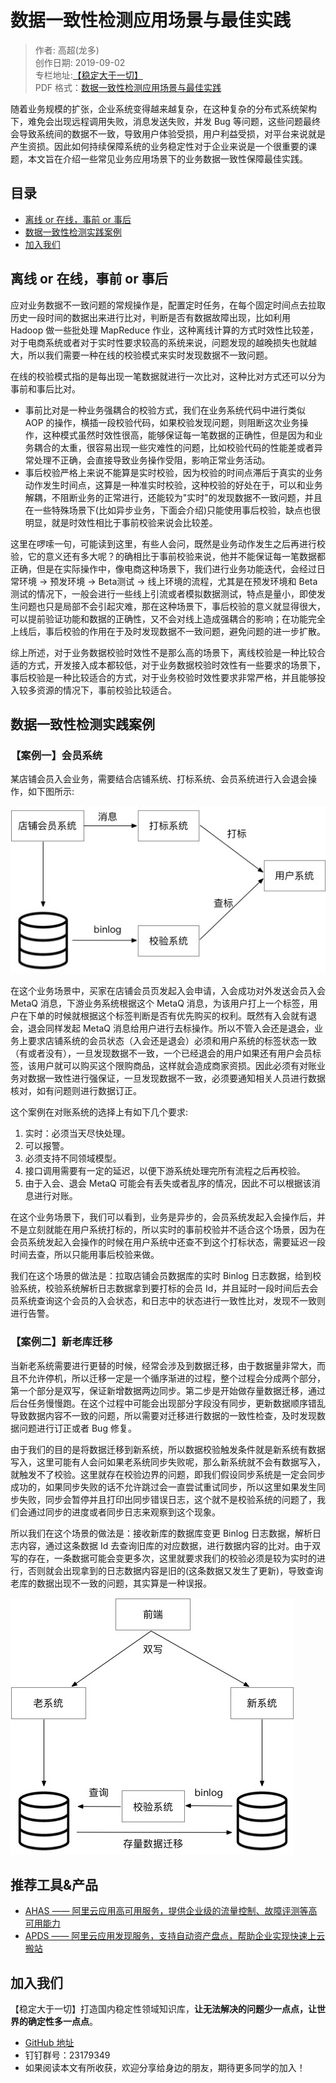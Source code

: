 # 数据一致性检测应用场景与最佳实践
> 作者: 高超(龙多)   
> 创作日期: 2019-09-02  
> 专栏地址:[【稳定大于一切】](https://github.com/StabilityMan/StabilityGuide)   
> PDF 格式：[数据一致性检测应用场景与最佳实践](https://github.com/StabilityMan/StabilityGuide/blob/master/docs/processing/lostprevention/pdf/数据一致性检测应用场景与最佳实践.md)


随着业务规模的扩张，企业系统变得越来越复杂，在这种复杂的分布式系统架构下，难免会出现远程调用失败，消息发送失败，并发 Bug 等问题，这些问题最终会导致系统间的数据不一致，导致用户体验受损，用户利益受损，对平台来说就是产生资损。因此如何持续保障系统的业务稳定性对于企业来说是一个很重要的课题，本文旨在介绍一些常见业务应用场景下的业务数据一致性保障最佳实践。

## 目录
- [离线 or 在线，事前 or 事后](#离线-or-在线事前-or-事后)
- [数据一致性检测实践案例](#数据一致性检测实践案例)
- [加入我们](#加入我们)

## 离线 or 在线，事前 or 事后
应对业务数据不一致问题的常规操作是，配置定时任务，在每个固定时间点去拉取历史一段时间的数据出来进行比对，判断是否有数据故障出现，比如利用 Hadoop 做一些批处理 MapReduce 作业，这种离线计算的方式时效性比较差，对于电商系统或者对于实时性要求较高的系统来说，问题发现的越晚损失也就越大，所以我们需要一种在线的校验模式来实时发现数据不一致问题。

在线的校验模式指的是每出现一笔数据就进行一次比对，这种比对方式还可以分为事前和事后比对。

* 事前比对是一种业务强耦合的校验方式，我们在业务系统代码中进行类似 AOP 的操作，横插一段校验代码，如果校验发现问题，则阻断这次业务操作，这种模式虽然时效性很高，能够保证每一笔数据的正确性，但是因为和业务耦合的太重，很容易出现一些灾难性的问题，比如校验代码的性能差或者异常处理不正确，会直接导致业务操作受阻，影响正常业务活动。
* 事后校验严格上来说不能算是实时校验，因为校验的时间点滞后于真实的业务动作发生时间点，这算是一种准实时校验，这种校验的好处在于，可以和业务解耦，不阻断业务的正常进行，还能较为"实时"的发现数据不一致问题，并且在一些特殊场景下(比如异步业务，下面会介绍)只能使用事后校验，缺点也很明显，就是时效性相比于事前校验来说会比较差。

这里在啰嗦一句，可能读到这里，有些人会问，既然是业务动作发生之后再进行校验，它的意义还有多大呢？的确相比于事前校验来说，他并不能保证每一笔数据都正确，但是在实际操作中，像电商这种场景下，我们进行业务功能迭代，会经过日常环境 -> 预发环境 -> Beta测试 -> 线上环境的流程，尤其是在预发环境和 Beta 测试的情况下，一般会进行一些线上引流或者模拟数据测试，特点是量小，即使发生问题也只是局部不会引起灾难，那在这种场景下，事后校验的意义就显得很大，可以提前验证功能和数据的正确性，又不会对线上造成强耦合的影响；在功能完全上线后，事后校验的作用在于及时发现数据不一致问题，避免问题的进一步扩散。

综上所述，对于业务数据校验时效性不是那么高的场景下，离线校验是一种比较合适的方式，开发接入成本都较低，对于业务数据校验时效性有一些要求的场景下，事后校验是一种比较适合的方式，对于业务校验时效性要求非常严格，并且能够投入较多资源的情况下，事前校验比较适合。

## 数据一致性检测实践案例
### 【案例一】会员系统
某店铺会员入会业务，需要结合店铺系统、打标系统、会员系统进行入会退会操作，如下图所示:

![image](image/数据一致性案例一.jpg)

在这个业务场景中，买家在店铺会员页发起入会申请，入会成功对外发送会员入会 MetaQ 消息，下游业务系统根据这个 MetaQ 消息，为该用户打上一个标签，用户在下单的时候就根据这个标签判断是否有优先购买的权利。既然有入会就有退会，退会同样发起 MetaQ 消息给用户进行去标操作。所以不管入会还是退会，业务上要求店铺系统的会员状态（入会还是退会）必须和用户系统的标签状态一致（有或者没有），一旦发现数据不一致，一个已经退会的用户如果还有用户会员标签，该用户就可以购买这个限购商品，这样就会造成商家资损。因此必须有对账业务对数据一致性进行强保证，一旦发现数据不一致，必须要通知相关人员进行数据核对，如有问题则进行数据订正。

这个案例在对账系统的选择上有如下几个要求:

1. 实时：必须当天尽快处理。
2. 可以报警。
3. 必须支持不同领域模型。
4. 接口调用需要有一定的延迟，以便下游系统处理完所有流程之后再校验。
5. 由于入会、退会 MetaQ 可能会有丢失或者乱序的情况，因此不可以根据该消息进行对账。

在这个业务场景下，我们可以看到，业务是异步的，会员系统发起入会操作后，并不是立刻就能在用户系统打标的，所以实时的事前校验并不适合这个场景，因为在会员系统发起入会操作的时候在用户系统中还查不到这个打标状态，需要延迟一段时间去查，所以只能用事后校验来做。

我们在这个场景的做法是：拉取店铺会员数据库的实时 Binlog 日志数据，给到校验系统，校验系统解析日志数据拿到要打标的会员 Id，并且延时一段时间后去会员系统查询这个会员的入会状态，和日志中的状态进行一致性比对，发现不一致则进行告警。

### 【案例二】新老库迁移
当新老系统需要进行更替的时候，经常会涉及到数据迁移，由于数据量非常大，而且不允许停机，所以迁移一定是一个循序渐进的过程，整个过程会分成两个部分，第一个部分是双写，保证新增数据两边同步。第二步是开始做存量数据迁移，通过后台任务慢慢跑。在这个过程中可能会出现部分字段没有同步，更新数据顺序错乱导致数据内容不一致的问题，所以需要对迁移进行数据的一致性检查，及时发现数据问题进行订正或者 Bug 修复。

由于我们的目的是将数据迁移到新系统，所以数据校验触发条件就是新系统有数据写入，这里可能有人会问如果老系统同步失败呢，那么新系统就不会有数据写入，就触发不了校验。这里就存在校验边界的问题，即我们假设同步系统是一定会同步成功的，如果同步失败的话不允许跳过会一直尝试重试同步，所以这里如果发生同步失败，同步会暂停并且打印出同步错误日志，这个就不是校验系统的问题了，我们会通过同步的进度或者同步日志来观察到这个现象。

所以我们在这个场景的做法是：接收新库的数据库变更 Binlog 日志数据，解析日志内容，通过这条数据 Id 去查询旧库的对应数据，进行数据内容的比对。由于双写的存在，一条数据可能会变更多次，这里就要求我们的校验必须是较为实时的进行，否则就会出现拿到的日志数据内容是旧的(这条数据又发生了更新)，导致查询老库的数据出现不一致的问题，其实算是一种误报。

![github案例二](image/数据一致性案例二.jpg)

## 推荐工具&产品
- [AHAS —— 阿里云应用高可用服务，提供企业级的流量控制、故障评测等高可用能力](https://help.aliyun.com/document_detail/101132.html)
- [APDS —— 阿里云应用发现服务，支持自动资产盘点，帮助企业实现快速上云搬站](https://apds.console.aliyun.com)


## 加入我们

【稳定大于一切】打造国内稳定性领域知识库，**让无法解决的问题少一点点，让世界的确定性多一点点**。

* [GitHub 地址](https://github.com/StabilityMan/StabilityGuide)
* 钉钉群号：23179349
* 如果阅读本文有所收获，欢迎分享给身边的朋友，期待更多同学的加入！
